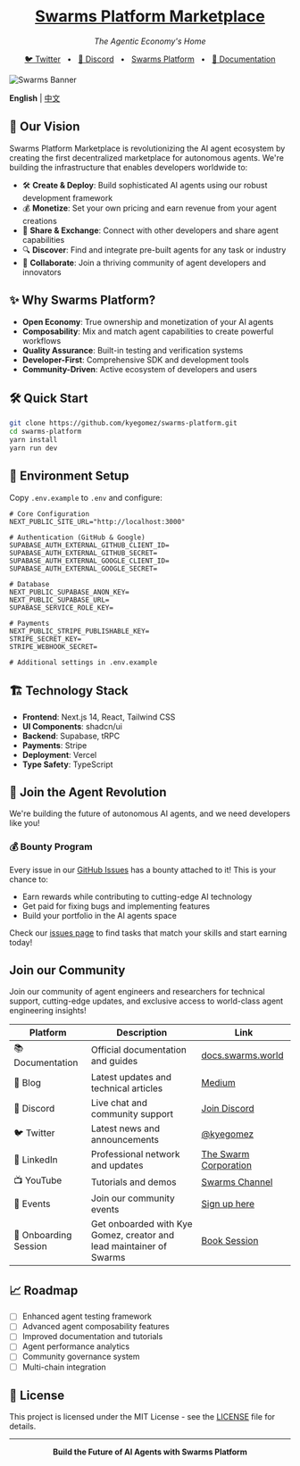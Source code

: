 <div align="center">
  <a href="https://swarms.world">
    <h1>Swarms Platform Marketplace</h1>
  </a>
</div>
<p align="center">
  <em>The Agentic Economy's Home </em>
</p>

<p align="center">
<a href="https://twitter.com/swarms_corp/">🐦 Twitter</a>
<span>&nbsp;&nbsp;•&nbsp;&nbsp;</span>
<a href="https://discord.gg/EamjgSaEQf">📢 Discord</a>
<span>&nbsp;&nbsp;•&nbsp;&nbsp;</span>
<a href="https://swarms.world">Swarms Platform</a>
<span>&nbsp;&nbsp;•&nbsp;&nbsp;</span>
<a href="https://docs.swarms.world">📙 Documentation</a>
</p>


![Swarms Banner](swarms_platform.png)

**English** | [中文](./README.zh-CN.md)

## 🚀 Our Vision

Swarms Platform Marketplace is revolutionizing the AI agent ecosystem by creating the first decentralized marketplace for autonomous agents. We're building the infrastructure that enables developers worldwide to:

- 🛠️ **Create & Deploy**: Build sophisticated AI agents using our robust development framework
- 💰 **Monetize**: Set your own pricing and earn revenue from your agent creations
- 🔄 **Share & Exchange**: Connect with other developers and share agent capabilities
- 🔍 **Discover**: Find and integrate pre-built agents for any task or industry
- 🤝 **Collaborate**: Join a thriving community of agent developers and innovators

## ✨ Why Swarms Platform?

- **Open Economy**: True ownership and monetization of your AI agents
- **Composability**: Mix and match agent capabilities to create powerful workflows
- **Quality Assurance**: Built-in testing and verification systems
- **Developer-First**: Comprehensive SDK and development tools
- **Community-Driven**: Active ecosystem of developers and users

## 🛠️ Quick Start

```bash
git clone https://github.com/kyegomez/swarms-platform.git
cd swarms-platform
yarn install
yarn run dev
```

## 🔑 Environment Setup

Copy `.env.example` to `.env` and configure:

```env
# Core Configuration
NEXT_PUBLIC_SITE_URL="http://localhost:3000"

# Authentication (GitHub & Google)
SUPABASE_AUTH_EXTERNAL_GITHUB_CLIENT_ID=
SUPABASE_AUTH_EXTERNAL_GITHUB_SECRET=
SUPABASE_AUTH_EXTERNAL_GOOGLE_CLIENT_ID=
SUPABASE_AUTH_EXTERNAL_GOOGLE_SECRET=

# Database
NEXT_PUBLIC_SUPABASE_ANON_KEY=
NEXT_PUBLIC_SUPABASE_URL=
SUPABASE_SERVICE_ROLE_KEY=

# Payments
NEXT_PUBLIC_STRIPE_PUBLISHABLE_KEY=
STRIPE_SECRET_KEY=
STRIPE_WEBHOOK_SECRET=

# Additional settings in .env.example
```

## 🏗️ Technology Stack

- **Frontend**: Next.js 14, React, Tailwind CSS
- **UI Components**: shadcn/ui
- **Backend**: Supabase, tRPC
- **Payments**: Stripe
- **Deployment**: Vercel
- **Type Safety**: TypeScript

## 🤝 Join the Agent Revolution

We're building the future of autonomous AI agents, and we need developers like you! 

### 💰 Bounty Program

Every issue in our [GitHub Issues](https://github.com/The-Swarm-Corporation/swarms-platform/issues) has a bounty attached to it! This is your chance to:
- Earn rewards while contributing to cutting-edge AI technology
- Get paid for fixing bugs and implementing features
- Build your portfolio in the AI agents space

Check our [issues page](https://github.com/The-Swarm-Corporation/swarms-platform/issues) to find tasks that match your skills and start earning today!

## Join our Community

Join our community of agent engineers and researchers for technical support, cutting-edge updates, and exclusive access to world-class agent engineering insights!

| Platform | Description | Link |
|----------|-------------|------|
| 📚 Documentation | Official documentation and guides | [docs.swarms.world](https://docs.swarms.world) |
| 📝 Blog | Latest updates and technical articles | [Medium](https://medium.com/@kyeg) |
| 💬 Discord | Live chat and community support | [Join Discord](https://discord.gg/EamjgSaEQf) |
| 🐦 Twitter | Latest news and announcements | [@kyegomez](https://twitter.com/swarms_corp) |
| 👥 LinkedIn | Professional network and updates | [The Swarm Corporation](https://www.linkedin.com/company/the-swarm-corporation) |
| 📺 YouTube | Tutorials and demos | [Swarms Channel](https://www.youtube.com/channel/UC9yXyitkbU_WSy7bd_41SqQ) |
| 🎫 Events | Join our community events | [Sign up here](https://lu.ma/5p2jnc2v) |
| 🚀 Onboarding Session | Get onboarded with Kye Gomez, creator and lead maintainer of Swarms | [Book Session](https://cal.com/swarms/swarms-onboarding-session) |



## 📈 Roadmap

- [ ] Enhanced agent testing framework
- [ ] Advanced agent composability features
- [ ] Improved documentation and tutorials
- [ ] Agent performance analytics
- [ ] Community governance system
- [ ] Multi-chain integration

## 📜 License

This project is licensed under the MIT License - see the [LICENSE](LICENSE) file for details.

---

<p align="center">
  <strong>Build the Future of AI Agents with Swarms Platform</strong>
</p>
